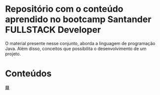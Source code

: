 # Repositório com o conteúdo aprendido no bootcamp Santander FULLSTACK Developer

O material presente nesse conjunto, aborda a linguagem de programação Java. Além disso, conceitos que possibilita o desenvolvimento de um projeto.

# Conteúdos

[:red_square:](https://github.com/RonielNunes/00-BemVindoADIO)
[]()
[]()
[]()